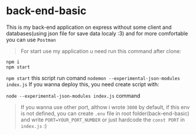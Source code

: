 # back-end-basic

This is my back-end application on express
without some client and databases(using json file for save data localy :3)
and for more comfortable you can use `Postman`

> For start use my application u need run this command after clone:

```
npm i
npm start
```
`npm start` this script run comand `nodemon --experimental-json-modules index.js`
If you wanna deploy this, you need create script with:
>
`node --experimental-json-modules index.js` command

> If you wanna use other port, althow i wrote `3000` by default, if this env is not defined, you can create `.env` file in root folder(back-end-basic)
> and write `PORT=YOUR_PORT_NUMBER` or just hardcode the `const PORT` in `index.js` :)
